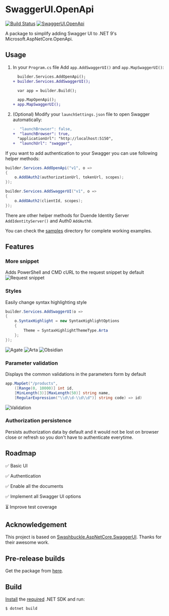 ﻿# SwaggerUI.OpenApi

[![Build Status](https://ctyar.visualstudio.com/SwaggerUI.OpenApi/_apis/build/status%2Fctyar.SwaggerUI.OpenApi?branchName=main)](https://ctyar.visualstudio.com/SwaggerUI.OpenApi/_build/latest?definitionId=13&branchName=main)
[![SwaggerUI.OpenApi](https://img.shields.io/nuget/v/SwaggerUI.OpenApi.svg)](https://www.nuget.org/packages/SwaggerUI.OpenApi/)

A package to simplify adding Swagger UI to .NET 9's Microsoft.AspNetCore.OpenApi.


## Usage

1. In your `Program.cs` file Add `app.AddSwaggerUI()` and `app.MapSwaggerUI()`:

    ```diff
      builder.Services.AddOpenApi();
    + builder.Services.AddSwaggerUI();

      var app = builder.Build();

      app.MapOpenApi();
    + app.MapSwaggerUI();
    ```

2. (Optional) Modify your `launchSettings.json` file to open Swagger automatically:
    ```diff
    -  "launchBrowser": false,
    +  "launchBrowser": true,
      "applicationUrl": "http://localhost:5150",
    +  "launchUrl": "swagger",
    ```

If you want to add authentication to your Swagger you can use following helper methods:
```csharp
builder.Services.AddOpenApi("v1", o =>
{
    o.AddOAuth2(authorizationUrl, tokenUrl, scopes);
});

builder.Services.AddSwaggerUI("v1", o =>
{
    o.AddOAuth2(clientId, scopes);
});
```
There are other helper methods for Duende Identity Server `AddIdentityServer()` and Auth0 `AddAuth0`.

You can check the [samples](/src/samples) directory for complete working examples.

## Features
### More snippet
Adds PowerShell and CMD cURL to the request snippet by default
![Request snippet](https://github.com/ctyar/SwaggerUI.OpenApi/assets/1432648/34677d70-0720-4853-98d3-efa793f10b07)

### Styles
Easily change syntax highlighting style
```csharp
builder.Services.AddSwaggerUI(o =>
{
    o.SyntaxHighlight = new SyntaxHighlightOptions
    {
        Theme = SyntaxHighlightThemeType.Arta
    };
});
```
![Agate](https://github.com/ctyar/SwaggerUI.OpenApi/assets/1432648/7b8b0739-c85f-4ec9-b82b-b269b52cb373)
![Arta](https://github.com/ctyar/SwaggerUI.OpenApi/assets/1432648/bd2289d4-d21b-4214-a707-8c6852e7f663)
![Obsidian](https://github.com/ctyar/SwaggerUI.OpenApi/assets/1432648/0e9e39f6-c4b7-4599-ad13-5c4b70fbdc13)

### Parameter validation
Displays the common validations in the parameters form by default
```csharp
app.MapGet("/products",
    ([Range(0, 10000)] int id,
    [MinLength(3)][MaxLength(50)] string name,
    [RegularExpression("\\d\\d-\\d\\d")] string code) => id)
```
![Validation](https://github.com/ctyar/SwaggerUI.OpenApi/assets/1432648/4d6e16a2-52d9-4265-9054-cde9542ed820)

### Authorization persistence
Persists authorization data by default and it would not be lost on browser close or refresh so you don't have to authenticate everytime.

## Roadmap

✅ Basic UI

✅ Authentication

✅ Enable all the documents

✅ Implement all Swagger UI options

⏳ Improve test coverage

## Acknowledgement

This project is based on [Swashbuckle.AspNetCore.SwaggerUI](https://github.com/domaindrivendev/Swashbuckle.AspNetCore). Thanks for their awesome work.


## Pre-release builds

Get the package from [here](https://github.com/ctyar/SwaggerUI.OpenApi/pkgs/nuget/SwaggerUI.OpenApi).


## Build

[Install](https://get.dot.net) the [required](global.json) .NET SDK and run:
```
$ dotnet build
```